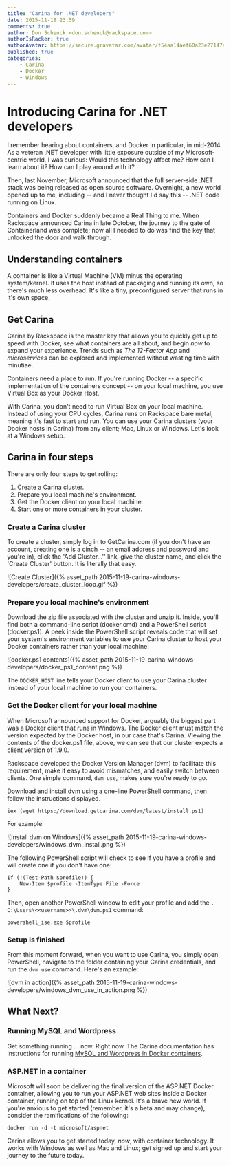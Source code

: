 ```yaml
---
title: "Carina for .NET developers"
date: 2015-11-18 23:59
comments: true
author: Don Schenck <don.schenck@rackspace.com>
authorIsRacker: true
authorAvatar: https://secure.gravatar.com/avatar/f54aa14aef60a23e27147afdedf0501d
published: true
categories:
    - Carina
    - Docker
    - Windows
---
```

# Introducing Carina for .NET developers
I remember hearing about containers, and Docker in particular, in mid-2014. As a veteran .NET developer with little exposure outside of my Microsoft-centric world, I was curious: Would this technology affect me? How can I learn about it? How can I play around with it?

Then, last November, Microsoft announced that the full server-side .NET stack was being released as open source software. Overnight, a new world opened up to me, including -- and I never thought I'd say this -- .NET code running on Linux.

Containers and Docker suddenly became a Real Thing to me. When Rackspace announced Carina in late October, the journey to the gate of Containerland was complete; now all I needed to do was find the key that unlocked the door and walk through.

<!-- more -->

## Understanding containers

A container is like a Virtual Machine (VM) minus the operating system/kernel. It uses the host instead of packaging and running its own, so there's much less overhead. It's like a tiny, preconfigured server that runs in it's own space.

## Get Carina

Carina by Rackspace is the master key that allows you to quickly get up to speed with Docker, see what containers are all about, and begin *now* to expand your experience. Trends such as *The 12-Factor App* and *microservices* can be explored and implemented without wasting time with minutiae.

Containers need a place to run. If you're running Docker -- a specific implementation of the containers concept -- on your local machine, you use Virtual Box as your Docker Host.

With Carina, you don't need to run Virtual Box on your local machine. Instead of using your CPU cycles, Carina runs on Rackspace bare metal, meaning it's fast to start and run. You can use your Carina clusters (your Docker hosts in Carina) from any client; Mac, Linux or Windows. Let's look at a Windows setup.

## Carina in four steps
There are only four steps to get rolling:
1. Create a Carina cluster.
2. Prepare you local machine's environment.
3. Get the Docker client on your local machine.
4. Start one or more containers in your cluster.

### Create a Carina cluster
To create a cluster, simply log in to GetCarina.com (if you don't have an account, creating one is a cinch -- an email address and password and you're in), click the 'Add Cluster...'' link, give the cluster name, and click the 'Create Cluster' button. It is literally that easy.

![Create Cluster]({% asset_path 2015-11-19-carina-windows-developers/create_cluster_loop.gif %})

### Prepare you local machine's environment

Download the zip file associated with the cluster and unzip it. Inside, you'll find both a command-line script (docker.cmd) and a PowerShell script (docker.ps1). A peek inside the PowerShell script reveals code that will set your system's environment variables to use your Carina cluster to host your Docker containers rather than your local machine:

![docker.ps1 contents]({% asset_path 2015-11-19-carina-windows-developers/docker_ps1_content.png %})

The `DOCKER_HOST` line tells your Docker client to use your Carina cluster instead of your local machine to run your containers.

### Get the Docker client for your local machine

When Microsoft announced support for Docker, arguably the biggest part was a Docker client that runs in Windows. The Docker client must match the version expected by the Docker host, in our case that's Carina. Viewing the contents of the docker.ps1 file, above, we can see that our cluster expects a client version of 1.9.0.

Rackspace developed the Docker Version Manager (dvm) to facilitate this requirement, make it easy to avoid mismatches, and easily switch between clients. One simple command, `dvm use`, makes sure you're ready to go.

Download and install dvm using a one-line PowerShell command, then follow the instructions displayed.

```
iex (wget https://download.getcarina.com/dvm/latest/install.ps1)

```
For example:

![Install dvm on Windows]({% asset_path 2015-11-19-carina-windows-developers/windows_dvm_install.png %})

The following PowerShell script will check to see if you have a profile and will create one if you don't have one:

```
If (!(Test-Path $profile)) {
    New-Item $profile -ItemType File -Force
}
```

Then, open another PowerShell window to edit your profile and add the `. C:\Users\<<username>>\.dvm\dvm.ps1` command:

```
powershell_ise.exe $profile
```

### Setup is finished

From this moment forward, when you want to use Carina, you simply open PowerShell, navigate to the folder containing your Carina credentials, and run the `dvm use` command. Here's an example:

![dvm in action]({% asset_path 2015-11-19-carina-windows-developers/windows_dvm_use_in_action.png %})

## What Next?

### Running MySQL and Wordpress

Get something running ... now. Right now. The Carina documentation has instructions for running <a href="https://getcarina.com/docs/tutorials/wordpress-apache-mysql/">MySQL and Wordpress in Docker containers</a>.

### ASP.NET in a container

Microsoft will soon be delivering the final version of the ASP.NET Docker container, allowing you to run your ASP.NET web sites inside a Docker container, running on top of the Linux kernel. It's a brave new world. If you're anxious to get started (remember, it's a beta and may change), consider the ramifications of the following:

```
docker run -d -t microsoft/aspnet
```

Carina allows you to get started today, *now*, with container technology. It works with Windows as well as Mac and Linux; get signed up and start your journey to the future today.
